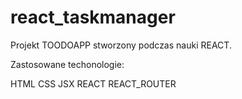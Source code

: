 # react_taskmanager

Projekt TOODOAPP stworzony podczas nauki REACT.

Zastosowane techonologie:

HTML
CSS
JSX
REACT
REACT_ROUTER
